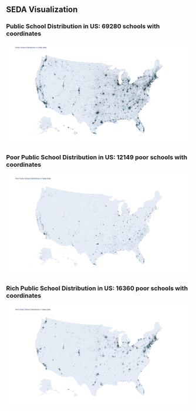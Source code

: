 ## SEDA Visualization

### Public School Distribution in US: 69280 schools with coordinates

![](figures/dis.png)

### Poor Public School Distribution in US: 12149 poor schools with coordinates

![](figures/poor.png)

### Rich Public School Distribution in US: 16360 poor schools with coordinates

![](figures/rich.png)
